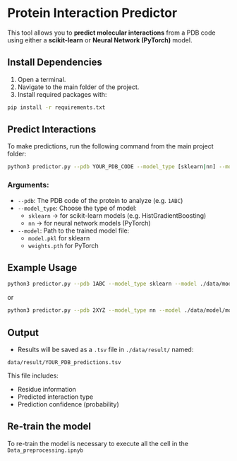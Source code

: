 # Protein Interaction Predictor

This tool allows you to **predict molecular interactions** from a PDB code using either a **scikit-learn** or **Neural Network (PyTorch)** model.

## Install Dependencies

1. Open a terminal.
2. Navigate to the main folder of the project.
3. Install required packages with:

```bash
pip install -r requirements.txt
```

## Predict Interactions

To make predictions, run the following command from the main project folder:

```bash
python3 predictor.py --pdb YOUR_PDB_CODE --model_type [sklearn|nn] --model ./data/model/[model.pkl|weights.pth]
```

### Arguments:

- `--pdb`: The PDB code of the protein to analyze (e.g. `1ABC`)
- `--model_type`: Choose the type of model:
  - `sklearn` → for scikit-learn models (e.g. HistGradientBoosting)
  - `nn` → for neural network models (PyTorch)
- `--model`: Path to the trained model file:
  - `model.pkl` for sklearn
  - `weights.pth` for PyTorch

## Example Usage

```bash
python3 predictor.py --pdb 1ABC --model_type sklearn --model ./data/model/hg_model.pkl
```

or

```bash
python3 predictor.py --pdb 2XYZ --model_type nn --model ./data/model/model_weights.pth
```

## Output

- Results will be saved as a `.tsv` file in `./data/result/` named:

```
data/result/YOUR_PDB_predictions.tsv
```

This file includes:
- Residue information
- Predicted interaction type
- Prediction confidence (probability)

## Re-train the model

To re-train the model is necessary to execute all the cell in the `Data_preprocessing.ipnyb`